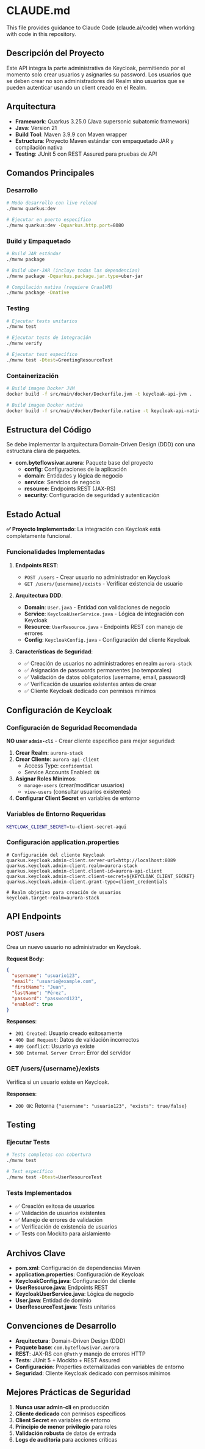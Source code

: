 # CLAUDE.md

This file provides guidance to Claude Code (claude.ai/code) when working with code in this repository.

## Descripción del Proyecto

Este API integra la parte administrativa de Keycloak, permitiendo por el momento solo crear usuarios y asignarles su password. Los usuarios que se deben crear no son administradores del Realm sino usuarios que se pueden autenticar usando un client creado en el Realm.

## Arquitectura

- **Framework**: Quarkus 3.25.0 (Java supersonic subatomic framework)
- **Java**: Version 21
- **Build Tool**: Maven 3.9.9 con Maven wrapper
- **Estructura**: Proyecto Maven estándar con empaquetado JAR y compilación nativa
- **Testing**: JUnit 5 con REST Assured para pruebas de API

## Comandos Principales

### Desarrollo
```bash
# Modo desarrollo con live reload
./mvnw quarkus:dev

# Ejecutar en puerto específico
./mvnw quarkus:dev -Dquarkus.http.port=8080
```

### Build y Empaquetado
```bash
# Build JAR estándar
./mvnw package

# Build uber-JAR (incluye todas las dependencias)
./mvnw package -Dquarkus.package.jar.type=uber-jar

# Compilación nativa (requiere GraalVM)
./mvnw package -Dnative
```

### Testing
```bash
# Ejecutar tests unitarios
./mvnw test

# Ejecutar tests de integración
./mvnw verify

# Ejecutar test específico
./mvnw test -Dtest=GreetingResourceTest
```

### Containerización
```bash
# Build imagen Docker JVM
docker build -f src/main/docker/Dockerfile.jvm -t keycloak-api-jvm .

# Build imagen Docker nativa
docker build -f src/main/docker/Dockerfile.native -t keycloak-api-native .
```

## Estructura del Código

Se debe implementar la arquitectura Domain-Driven Design (DDD) con una estructura clara de paquetes.

- **com.byteflowsivar.aurora**: Paquete base del proyecto
  - **config**: Configuraciones de la aplicación
  - **domain**: Entidades y lógica de negocio
  - **service**: Servicios de negocio
  - **resource**: Endpoints REST (JAX-RS)
  - **security**: Configuración de seguridad y autenticación

## Estado Actual

**✅ Proyecto Implementado**: La integración con Keycloak está completamente funcional.

### Funcionalidades Implementadas

1. **Endpoints REST**:
   - `POST /users` - Crear usuario no administrador en Keycloak
   - `GET /users/{username}/exists` - Verificar existencia de usuario

2. **Arquitectura DDD**:
   - **Domain**: `User.java` - Entidad con validaciones de negocio
   - **Service**: `KeycloakUserService.java` - Lógica de integración con Keycloak
   - **Resource**: `UserResource.java` - Endpoints REST con manejo de errores
   - **Config**: `KeycloakConfig.java` - Configuración del cliente Keycloak

3. **Características de Seguridad**:
   - ✅ Creación de usuarios no administradores en realm `aurora-stack`
   - ✅ Asignación de passwords permanentes (no temporales)
   - ✅ Validación de datos obligatorios (username, email, password)
   - ✅ Verificación de usuarios existentes antes de crear
   - ✅ Cliente Keycloak dedicado con permisos mínimos

## Configuración de Keycloak

### Configuración de Seguridad Recomendada

**NO usar `admin-cli`** - Crear cliente específico para mejor seguridad:

1. **Crear Realm**: `aurora-stack`
2. **Crear Cliente**: `aurora-api-client`
   - Access Type: `confidential`
   - Service Accounts Enabled: `ON`
3. **Asignar Roles Mínimos**:
   - `manage-users` (crear/modificar usuarios)
   - `view-users` (consultar usuarios existentes)
4. **Configurar Client Secret** en variables de entorno

### Variables de Entorno Requeridas

```bash
KEYCLOAK_CLIENT_SECRET=tu-client-secret-aqui
```

### Configuración application.properties

```properties
# Configuración del cliente Keycloak
quarkus.keycloak.admin-client.server-url=http://localhost:8089
quarkus.keycloak.admin-client.realm=aurora-stack
quarkus.keycloak.admin-client.client-id=aurora-api-client
quarkus.keycloak.admin-client.client-secret=${KEYCLOAK_CLIENT_SECRET}
quarkus.keycloak.admin-client.grant-type=client_credentials

# Realm objetivo para creación de usuarios
keycloak.target-realm=aurora-stack
```

## API Endpoints

### POST /users
Crea un nuevo usuario no administrador en Keycloak.

**Request Body**:
```json
{
  "username": "usuario123",
  "email": "usuario@example.com",
  "firstName": "Juan",
  "lastName": "Pérez",
  "password": "password123",
  "enabled": true
}
```

**Responses**:
- `201 Created`: Usuario creado exitosamente
- `400 Bad Request`: Datos de validación incorrectos
- `409 Conflict`: Usuario ya existe
- `500 Internal Server Error`: Error del servidor

### GET /users/{username}/exists
Verifica si un usuario existe en Keycloak.

**Responses**:
- `200 OK`: Retorna `{"username": "usuario123", "exists": true/false}`

## Testing

### Ejecutar Tests
```bash
# Tests completos con cobertura
./mvnw test

# Test específico
./mvnw test -Dtest=UserResourceTest
```

### Tests Implementados
- ✅ Creación exitosa de usuarios
- ✅ Validación de usuarios existentes
- ✅ Manejo de errores de validación
- ✅ Verificación de existencia de usuarios
- ✅ Tests con Mockito para aislamiento

## Archivos Clave

- **pom.xml**: Configuración de dependencias Maven
- **application.properties**: Configuración de Keycloak
- **KeycloakConfig.java**: Configuración del cliente
- **UserResource.java**: Endpoints REST
- **KeycloakUserService.java**: Lógica de negocio
- **User.java**: Entidad de dominio
- **UserResourceTest.java**: Tests unitarios

## Convenciones de Desarrollo

- **Arquitectura**: Domain-Driven Design (DDD)
- **Paquete base**: `com.byteflowsivar.aurora`
- **REST**: JAX-RS con `@Path` y manejo de errores HTTP
- **Tests**: JUnit 5 + Mockito + REST Assured
- **Configuración**: Properties externalizadas con variables de entorno
- **Seguridad**: Cliente Keycloak dedicado con permisos mínimos

## Mejores Prácticas de Seguridad

1. **Nunca usar admin-cli** en producción
2. **Cliente dedicado** con permisos específicos
3. **Client Secret** en variables de entorno
4. **Principio de menor privilegio** para roles
5. **Validación robusta** de datos de entrada
6. **Logs de auditoría** para acciones críticas